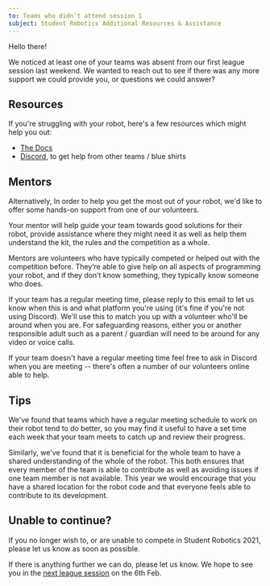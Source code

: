 ```yaml
---
to: Teams who didn't attend session 1
subject: Student Robotics Additional Resources & Assistance
---
```


Hello there!

We noticed at least one of your teams was absent from our first league session last weekend. We wanted to reach out to see if there was any more support we could provide you, or questions we could answer?

## Resources

If you're struggling with your robot, here's a few resources which might help you out:

- [The Docs](https://studentrobotics.org/docs/)
- [Discord](https://studentrobotics.org/docs/team_admin/discord), to get help from other teams / blue shirts

## Mentors

Alternatively, In order to help you get the most out of your robot, we'd like to offer some
hands-on support from one of our volunteers.

Your mentor will help guide your team towards good solutions for their robot, provide assistance where they might need it as well as help them understand the kit, the rules and the competition as a whole.

Mentors are volunteers who have typically competed or helped out with the competition before. They’re able to give help on all aspects of programming your robot, and if they don’t know something, they typically know someone who does.

If your team has a regular meeting time, please reply to this email to let us
know when this is and what platform you're using (it's fine if you're not using
Discord). We'll use this to match you up with a volunteer who'll be around when
you are. For safeguarding reasons, either you or another responsible adult such
as a parent / guardian will need to be around for any video or voice calls.

If your team doesn't have a regular meeting time feel free to ask in Discord
when you are meeting -- there's often a number of our volunteers online able to help.

## Tips

We've found that teams which have a regular meeting schedule to work on their
robot tend to do better, so you may find it useful to have a set time each week
that your team meets to catch up and review their progress.

Similarly, we've found that it is beneficial for the whole team to have a shared
understanding of the whole of the robot. This both ensures that every member of
the team is able to contribute as well as avoiding issues if one team member is
not available. This year we would encourage that you have a shared location for
the robot code and that everyone feels able to contribute to its development.

## Unable to continue?

If you no longer wish to, or are unable to compete in Student Robotics 2021, please let us know as soon as possible.

If there is anything further we can do, please let us know. We hope to see you in the [next league session](https://studentrobotics.org/events/sr2021/league-2/) on the 6th Feb.
